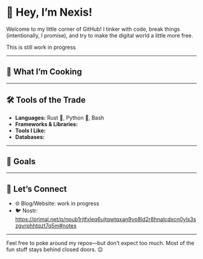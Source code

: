 # 👾 Hey, I’m Nexis!  

Welcome to my little corner of GitHub! I tinker with code, break things (intentionally, I promise), and try to make the digital world a little more free.  

This is still work in progress 

---

## 🍳 What I’m Cooking  

---

## 🛠️ Tools of the Trade  

- **Languages:** Rust 🦀, Python 🐍, Bash 
- **Frameworks & Libraries:** 
- **Tools I Like:**
- **Databases:**
  
---

## 🎯 Goals  

---

## 📡 Let’s Connect  

- 🌐 Blog/Website: work in progress
- 🐦 Nostr: https://primal.net/p/npub1rjtfxleq6ujtqwtqxan9vp8ld2r8hnalcdxcn0yls3szgvrphhtqzt7q5m#notes

---

Feel free to poke around my repos—but don’t expect too much. Most of the fun stuff stays behind closed doors. 😉
